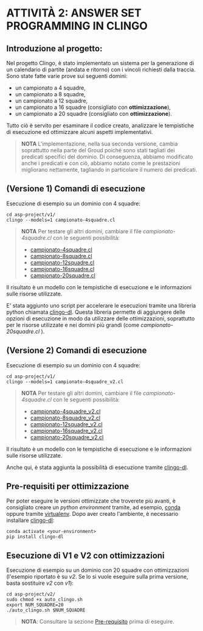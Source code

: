 # ATTIVITÀ 2: ANSWER SET PROGRAMMING IN CLINGO

## Introduzione al progetto:

Nel progetto Clingo, è stato implementato un sistema per la generazione di un calendario di partite (andata e ritorno) con i vincoli richiesti dalla traccia.
Sono state fatte varie prove sui seguenti domini:

- un campionato a 4 squadre,
- un campionato a 8 squadre,
- un campionato a 12 squadre,
- un campionato a 16 squadre (consigliato con **ottimizzazione**),
- un campionato a 20 squadre (consigliato con **ottimizzazione**).

Tutto ciò è servito per esaminare il codice creato, analizzare le tempistiche di esecuzione ed ottimizzare alcuni aspetti implementativi.

>**NOTA** L'implementazione, nella sua seconda versione, cambia soprattutto nella parte del Groud poiché sono stati tagliati dei predicati specifici del dominio. Di conseguenza, abbiamo modificato anche i predicati e con ciò, abbiamo notato come le prestazioni migliorano nettamente, tagliando in particolare il numero dei predicati.

## (Versione 1) Comandi di esecuzione

Esecuzione di esempio su un dominio con 4 squadre:

```shell
cd asp-project/v1/
clingo --models=1 campionato-4squadre.cl 
```

>**NOTA** Per testare gli altri domini, cambiare il file *campionato-4squadre.cl* con le seguenti possibilità:
>
> - [campionato-4squadre.cl](./v1/campionato-4squadre.cl)
> - [campionato-8squadre.cl](./v1/campionato-8squadre.cl)
> - [campionato-12squadre.cl](./v1/campionato-12squadre.cl)
> - [campionato-16squadre.cl](./v1/campionato-16squadre.cl)
> - [campionato-20squadre.cl](./v1/campionato-20squadre.cl)

Il risultato è un modello con le tempistiche di esecuzione e le informazioni sulle risorse utilizzate.

E' stata aggiunto uno script per accelerare le esecuzioni tramite una libreria python chiamata [clingo-dl](https://github.com/potassco/clingo-dl/blob/master/INSTALL.md).
Questa libreria permette di aggiungere delle opzioni di esecuzione in modo da utilizzare delle ottimizzazioni,
soprattutto per le risorse utilizzate e nei domini più grandi (come *campionato-20squadre.cl* ).

## (Versione 2) Comandi di esecuzione

Esecuzione di esempio su un dominio con 4 squadre:

```shell
cd asp-project/v1/
clingo --models=1 campionato-4squadre_v2.cl 
```

>**NOTA** Per testare gli altri domini, cambiare il file *campionato-4squadre.cl* con le seguenti possibilità:
>
> - [campionato-4squadre_v2.cl](./v2/campionato-4squadre_v2.cl)
> - [campionato-8squadre_v2.cl](./v2/campionato-8squadre_v2.cl)
> - [campionato-12squadre_v2.cl](./v2/campionato-12squadre_v2.cl)
> - [campionato-16squadre_v2.cl](./v2/campionato-16squadre_v2.cl)
> - [campionato-20squadre_v2.cl](./v2/campionato-20squadre_v2.cl)

Il risultato è un modello con le tempistiche di esecuzione e le informazioni sulle risorse utilizzate.

Anche qui, è stata aggiunta la possibilità di esecuzione tramite [clingo-dl](https://github.com/potassco/clingo-dl/blob/master/INSTALL.md).

## Pre-requisiti per ottimizzazione

Per poter eseguire le versioni ottimizzate che troverete più avanti, è consigliato creare un *python environment* tramite, ad esempio, [conda](https://conda.io/projects/conda/en/latest/user-guide/install/linux.html) oppure tramite [virtualenv](https://virtualenv.pypa.io/en/latest/installation.html).
Dopo aver creato l'ambiente, è necessario installare [clingo-dl](https://github.com/potassco/clingo-dl/blob/master/INSTALL.md):

```shell
conda activate <your-environment>
pip install clingo-dl
```

## Esecuzione di V1 e V2 con ottimizzazioni

Esecuzione di esempio su un dominio con 20 squadre con ottimizzazioni (l'esempio riportato è su *v2*. Se lo si vuole eseguire sulla prima versione, basta sostituire *v2* con *v1*):

```shell
cd asp-project/v2/
sudo chmod +x auto_clingo.sh
export NUM_SQUADRE=20
./auto_clingo.sh $NUM_SQUADRE
```

>**NOTA**: Consultare la sezione [Pre-requisito](#pre-requisiti-per-ottimizzazione) prima di eseguire.
